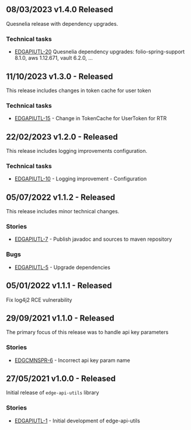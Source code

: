 ## 08/03/2023 v1.4.0 Released
Quesnelia release with dependency upgrades.

### Technical tasks
* [EDGAPIUTL-20](https://folio-org.atlassian.net/browse/EDGAPIUTL-20) Quesnelia dependency upgrades: folio-spring-support 8.1.0, aws 1.12.671, vault 6.2.0, …

## 11/10/2023 v1.3.0 - Released
This release includes changes in token cache for user token

### Technical tasks
* [EDGAPIUTL-15](https://issues.folio.org/browse/EDGAPIUTL-15) - Change in TokenCache for UserToken for RTR

## 22/02/2023 v1.2.0 - Released
This release includes logging improvements configuration.

### Technical tasks
* [EDGAPIUTL-10](https://issues.folio.org/browse/EDGAPIUTL-10) - Logging improvement - Configuration

## 05/07/2022 v1.1.2 - Released
This release includes minor technical changes.

### Stories
* [EDGAPIUTL-7](https://issues.folio.org/browse/EDGAPIUTL-7) - Publish javadoc and sources to maven repository

### Bugs
* [EDGAPIUTL-5](https://issues.folio.org/browse/EDGAPIUTL-5) - Upgrade dependencies

## 05/01/2022 v1.1.1 - Released
Fix log4j2 RCE vulnerability

## 29/09/2021 v1.1.0 - Released
The primary focus of this release was to handle api key parameters

### Stories
* [EDGCMNSPR-6](https://issues.folio.org/browse/EDGCMNSPR-6) - Incorrect api key param name

## 27/05/2021 v1.0.0 - Released
Initial release of `edge-api-utils` library

### Stories
* [EDGAPIUTL-1](https://issues.folio.org/browse/EDGAPIUTL-1) - Initial development of edge-api-utils

